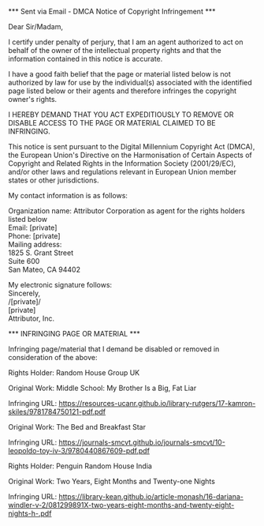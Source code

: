 *** Sent via Email - DMCA Notice of Copyright Infringement ***  

Dear Sir/Madam,  

I certify under penalty of perjury, that I am an agent authorized to act on behalf of the owner of the intellectual property rights and that the information contained in this notice is accurate.  

I have a good faith belief that the page or material listed below is not authorized by law for use by the individual(s) associated with the identified page listed below or their agents and therefore infringes the copyright owner's rights.  

I HEREBY DEMAND THAT YOU ACT EXPEDITIOUSLY TO REMOVE OR DISABLE ACCESS TO THE PAGE OR MATERIAL CLAIMED TO BE INFRINGING.  

This notice is sent pursuant to the Digital Millennium Copyright Act (DMCA), the European Union's Directive on the Harmonisation of Certain Aspects of Copyright and Related Rights in the Information Society (2001/29/EC), and/or other laws and regulations relevant in European Union member states or other jurisdictions.  

My contact information is as follows:  

Organization name: Attributor Corporation as agent for the rights holders listed below  
Email: [private]  
Phone: [private]  
Mailing address:  
1825 S. Grant Street  
Suite 600  
San Mateo, CA 94402  

My electronic signature follows:  
Sincerely,  
/[private]/  
[private]  
Attributor, Inc.

*** INFRINGING PAGE OR MATERIAL ***

Infringing page/material that I demand be disabled or removed in consideration of the above:

Rights Holder: Random House Group UK

Original Work: Middle School: My Brother Is a Big, Fat Liar

Infringing URL: https://resources-ucanr.github.io/library-rutgers/17-kamron-skiles/9781784750121-pdf.pdf

Original Work: The Bed and Breakfast Star

Infringing URL: https://journals-smcvt.github.io/journals-smcvt/10-leopoldo-toy-iv-3/9780440867609-pdf.pdf

Rights Holder: Penguin Random House India

Original Work: Two Years, Eight Months and Twenty-one Nights

Infringing URL: https://library-kean.github.io/article-monash/16-dariana-windler-v-2/081299891X-two-years-eight-months-and-twenty-eight-nights-h-.pdf
